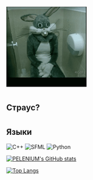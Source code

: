 ![Header](HLN7.gif)

#

## __Страус?__

#

## __Языки__

![C++](https://img.shields.io/badge/C++-000000?style=for-the-badge&logo=c%2B%2B&&logoColor=ffffff&style=social)
![SFML](https://img.shields.io/badge/SFML-000000?style=for-the-badge&logo=sfml&logoColor=&style=social)
![Python](https://img.shields.io/badge/Python-000000?style=for-the-badge&logo=python&logoColor=3671a4&style=social)

[![PELENIUM's GitHub stats](https://github-readme-stats.vercel.app/api?username=PELENIUM&show_icons=true&theme=onedark)](https://github.com/PELENIUM/github-readme-stats)

[![Top Langs](https://github-readme-stats.vercel.app/api/top-langs/?username=pelenium&theme=onedark)](https://github.com/pelenium/github-readme-stats)
